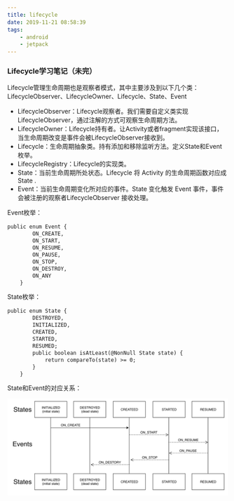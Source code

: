 ```yaml
---
title: lifecycle
date: 2019-11-21 08:58:39
tags:
	- android
	- jetpack
---
```



### Lifecycle学习笔记（未完）


Lifecycle管理生命周期也是观察者模式，其中主要涉及到以下几个类：LifecycleObserver、LifecycleOwner、Lifecycle、State、Event  

- LifecycleObserver：Lifecycle观察者。我们需要自定义类实现LifecycleObserver，通过注解的方式可观察生命周期方法。 
- LifecycleOwner：Lifecycle持有者。让Activity或者fragment实现该接口，当生命周期改变是事件会被LifecycleObserver接收到。 
- Lifecycle：生命周期抽象类。持有添加和移除监听方法。定义State和Event枚举。
- LifecycleRegistry：Lifecycle的实现类。 
- State：当前生命周期所处状态。Lifecycle 将 Activity 的生命周期函数对应成 State . 
- Event：当前生命周期变化所对应的事件。State 变化触发 Event 事件，事件会被注册的观察者LifecycleObserver 接收处理。 
 
Event枚举：  

```
public enum Event {
        ON_CREATE,
        ON_START,
        ON_RESUME,
        ON_PAUSE,
        ON_STOP,
        ON_DESTROY,
        ON_ANY
    }

```

State枚举：  

```
public enum State {
        DESTROYED,
        INITIALIZED,
        CREATED,
        STARTED,
        RESUMED;
        public boolean isAtLeast(@NonNull State state) {
            return compareTo(state) >= 0;
        }
    }

```  
<!--more--> 

State和Event的对应关系：   

![对应关系](https://raw.githubusercontent.com/tuyrt7/tuyrt7.github.io/master/uploads/img/lifecycle.jpg) 
